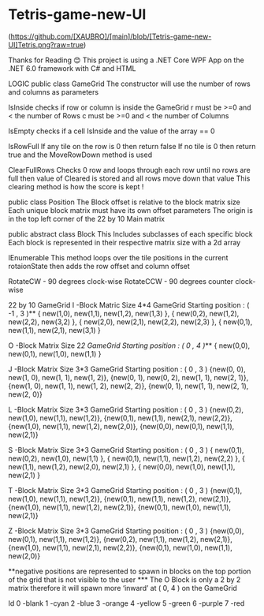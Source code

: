 # Tetris-game-new-UI

(https://github.com/[XAUBRO]/[main]/blob/[Tetris-game-new-UI]Tetris.png?raw=true)

Thanks for Reading 😊
This project is using a .NET Core WPF App on the .NET 6.0 framework with C# and HTML

LOGIC 
public class GameGrid
The constructor will use the number of rows and columns as parameters

IsInside
checks if row or column is inside the GameGrid 
r must be >=0 and < the number of Rows
c must be >=0 and < the number of Columns

IsEmpty
checks if a cell IsInside and the value of the array == 0

IsRowFull
If any tile on the row is 0 then return false 
If no tile is 0 then return true and the MoveRowDown method is used 

ClearFullRows
Checks 0 row and loops through each row until no rows are full then value of Cleared is stored and all rows move down that value
This clearing method is how the score is kept !

public class Position
The Block offset is relative to the block matrix size
Each unique block matrix must have its own offset parameters 
The origin is in the top left corner of the 22 by 10 Main matrix 

public abstract class Block
This Includes subclasses of each specific block 
Each block is represented in their respective matrix size with a 2d array

IEnumerable
This method loops over the tile positions in the current rotaionState
then adds the row offset and column offset

RotateCW - 90 degrees clock-wise
RotateCCW - 90 degrees counter clock-wise

22 by 10 GameGrid
I -Block Matric Size 4*4
GameGrid Starting position : ( -1 , 3 )**
{ new(1,0), new(1,1), new(1,2), new(1,3) },
{ new(0,2), new(1,2), new(2,2), new(3,2) },
{ new(2,0), new(2,1), new(2,2), new(2,3) },
{ new(0,1), new(1,1), new(2,1), new(3,1) }

O -Block Matrix Size 2*2 
GameGrid Starting position : ( 0 , 4 )***
{ new(0,0), new(0,1), new(1,0), new(1,1) }

J -Block Matrix Size 3*3 
GameGrid Starting position : ( 0 , 3 )
{new(0, 0), new(1, 0), new(1, 1), new(1, 2)},
{new(0, 1), new(0, 2), new(1, 1), new(2, 1)},
{new(1, 0), new(1, 1), new(1, 2), new(2, 2)},
{new(0, 1), new(1, 1), new(2, 1), new(2, 0)}

L -Block Matrix Size 3*3 
GameGrid Starting position : ( 0 , 3 )
{new(0,2), new(1,0), new(1,1), new(1,2)},
{new(0,1), new(1,1), new(2,1), new(2,2)},
{new(1,0), new(1,1), new(1,2), new(2,0)},
{new(0,0), new(0,1), new(1,1), new(2,1)}

S -Block Matrix Size 3*3 
GameGrid Starting position : ( 0 , 3 )
{ new(0,1), new(0,2), new(1,0), new(1,1) },
{ new(0,1), new(1,1), new(1,2), new(2,2) },
{ new(1,1), new(1,2), new(2,0), new(2,1) },
{ new(0,0), new(1,0), new(1,1), new(2,1) }

T -Block Matrix Size 3*3
GameGrid Starting position : ( 0 , 3 )
{new(0,1), new(1,0), new(1,1), new(1,2)},
{new(0,1), new(1,1), new(1,2), new(2,1)},
{new(1,0), new(1,1), new(1,2), new(2,1)},
{new(0,1), new(1,0), new(1,1), new(2,1)}

Z -Block Matrix Size 3*3
GameGrid Starting position : ( 0 , 3 )
{new(0,0), new(0,1), new(1,1), new(1,2)},
{new(0,2), new(1,1), new(1,2), new(2,1)},
{new(1,0), new(1,1), new(2,1), new(2,2)},
{new(0,1), new(1,0), new(1,1), new(2,0)}

**negative positions are represented to spawn in blocks on the top portion of the grid that is not visible to the user
*** The O Block is only a 2 by 2 matrix therefore it will spawn more ‘inward’ at ( 0, 4 ) on the GameGrid

Id
0 -blank
1 -cyan
2 -blue
3 -orange
4 -yellow
5 -green
6 -purple
7 -red


